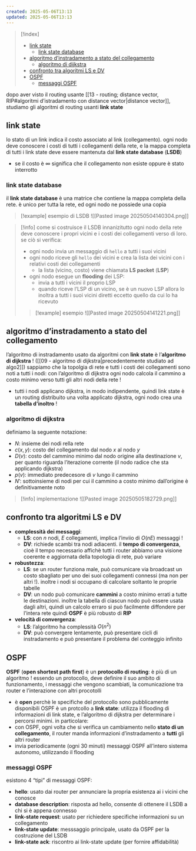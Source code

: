 ```yaml
---
created: 2025-05-06T13:13
updated: 2025-05-06T13:13
---
```

>[!index]
>- [link state](#link%20state)
>	- [link state database](#link%20state%20database)
>- [algoritmo d’instradamento a stato del collegamento](#algoritmo%20d%E2%80%99instradamento%20a%20stato%20del%20collegamento)
>	- [algoritmo di dijkstra](#algoritmo%20di%20dijkstra)
>- [confronto tra algoritmi LS e DV](#confronto%20tra%20algoritmi%20LS%20e%20DV)
>- [OSPF](#OSPF)
>	- [messaggi OSPF](#messaggi%20OSPF)

dopo aver visto il routing usante [[13 - routing; distance vector, RIP#algoritmi d’istradamento con distance vector|distance vector]], studiamo gli algoritmi di routing usanti **link state**
## link state
lo stato di un link indica il costo associato al link (collegamento). ogni nodo deve conoscere i costi di tutti i collegamenti della rete, e la mappa completa di tutti i link state deve essere mantenuta dal **link state database** (**LSDB**)
- se il costo è $\infty$ significa che il collegamento non esiste oppure è stato interrotto
### link state database
il **link state database** è una matrice che contiene la mappa completa della rete. è unico per tutta la rete, ed ogni nodo ne possiede una copia
>[!example] esempio di LSDB
![[Pasted image 20250504140304.png]]

>[!info] come si costruisce il LSDB
>innanizitutto ogni nodo della rete deve conoscere i propri vicini e i costi dei collegamenti verso di loro. se ciò si verifica:
>- ogni nodo invia un messaggio di `hello` a tutti i suoi vicini
>- ogni nodo riceve gli `hello` dei vicini e crea la lista dei vicini con i relativi costi dei collegamenti
> 	- la lista (vicino, costo) viene chiamata **LS packet** (**LSP**)
>- ogni nodo esegue un **flooding** dei LSP: 
>	 - invia a tutti i vicini il proprio LSP
>	 - quando riceve l’LSP di un vicino, se è un nuovo LSP allora lo inoltra a tutti i suoi vicini diretti eccetto quello da cui lo ha ricevuto
>
>>[!example] esempio
>![[Pasted image 20250504141221.png]]

## algoritmo d’instradamento a stato del collegamento
l’algoritmo di instradamento usato da algoritmi con **link state** è l’**algoritmo di dijkstra** ! ([[09 - algoritmo di dijkstra|precedentemente studiato ad algo2]])
sappiamo che la topolgia di rete e tutti i costi dei collegamenti sono noti a tutti i nodi: con l’algoritmo di dijkstra ogni nodo calcola il cammino a costo minimo verso tutti gli altri nodi della rete !
- tutti i nodi applicano dijkstra, in modo indipendente, quindi link state è un routing distribuito
una volta applicato dijkstra, ogni nodo crea una **tabella d’inoltro** !
### algoritmo di dijkstra
definiamo la seguente notazione:
- $N$: insieme dei nodi rella rete
- $c(x,y)$: costo del collegamento dal nodo $x$ al nodo $y$
- $D(v)$: costo del cammino minimo dal nodo origine alla destinazione $v$, per quanto riguarda l’iterazione corrente (il nodo radice che sta applicando dijkstra)
- $p(v)$: immediato predecesore di $v$ lungo il cammino
- $N’$: sottoinsieme di nodi per cui il cammino a costo minimo dall’origine è definitivamente noto
>[!info] implementazione
![[Pasted image 20250505182729.png]]

## confronto tra algoritmi LS e DV
- **complessità dei messaggi**:
	- **LS**: con $n$ nodi, $E$ collegamenti, implica l’inviio di $O(nE)$ messaggi !
	- **DV**: richiede scambi tra nodi adiacenti. il **tempo di convergenza**, cioè il tempo necessario affichè tutti i router abbiamo una visione coerente e aggiornata della topologia di rete, può variare
- **robustezza**:
	- **LS**: se un router funziona male, può comunicare via broadcast un costo sbagliato per uno dei suoi collegamenti connessi (ma non per altri !). inoltre i nodi si occupano di calcolare soltanto le proprie tabelle
	- **DV**: un nodo può comunicare **cammini** a costo minimo errati a tutte le destinazioni. inoltre la tabella di ciascun nodo può essere usata dagli altri, quindi un calcolo erraro si può facilmente diffondere per l’intera rete
	quindi **OSPF** è più robusto di **RIP**
- **velocità di convergenza**:
	- **LS**: l’algoritmo ha complessità $O(n^2)$
	- **DV**: può convergere lentamente, può presentare cicli di instradamento e può presentare il problema del conteggio infinito
## OSPF
**OSPF** (**open shortest path first**) è un **protocollo di routing**: è più di un algoritmo ! essendo un protocollo, deve definire il suo ambito di funzionamento, i messaggi che vengono scambiati, la comunicazione tra router e l’interazione con altri procotolli
- è **open** perchè le specifiche del protocollo sono pubblicamente disponibili
OSPF è un protcollo a **link state**: utilizza il flooding di informazioni di link state, e l’algoritmo di dijkstra per determinare i percorsi minimi. in particolare:
- con OSPF, ogni volta che si verifica un cambiamento nello **stato di un collegamento**, il router manda informazioni d’instradamento a **tutti** gli altri router
- invia periodicamente (ogni 30 minuti) messaggi OSPF all’intero sistema autonomo, utilizzando il flooding
### messaggi OSPF
esistono 4 “tipi” di messaggi OSPF:
- **hello**: usato dai router per annunciare la propria esistenza ai i vicini che conosce
- **database description**: risposta ad hello, consente di ottenere il LSDB a chi si è appena connesso
- **link-state request**: usato per richiedere specifiche informazioni su un collegamento
- **link-state update**: messsaggio principale, usato da OSPF per la costruzione del LSDB
- **link-state ack**: riscontro ai link-state update (per fornire affidabilità)